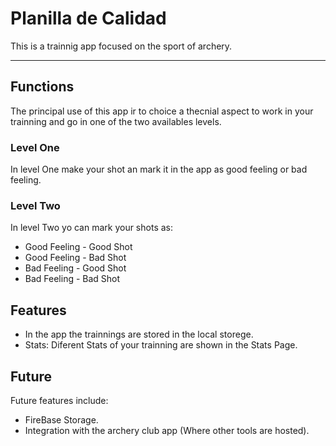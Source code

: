 # Planilla de Calidad
This is a trainnig app focused on the sport of archery.

---

## Functions
The principal use of this app ir to choice a thecnial aspect to work in your trainning and go in one of the two availables levels.
### Level One
In level One make your shot an mark it in the app as good feeling or bad feeling.
### Level Two
In level Two yo can mark your shots as: 
* Good Feeling - Good Shot 
* Good Feeling - Bad Shot
* Bad Feeling - Good Shot
* Bad Feeling - Bad Shot
## Features
* In the app the trainnings are stored in the local storege.
* Stats: Diferent Stats of your trainning are shown in the Stats Page.
## Future
Future features include:
* FireBase Storage.
* Integration with the archery club app (Where other tools are hosted).
